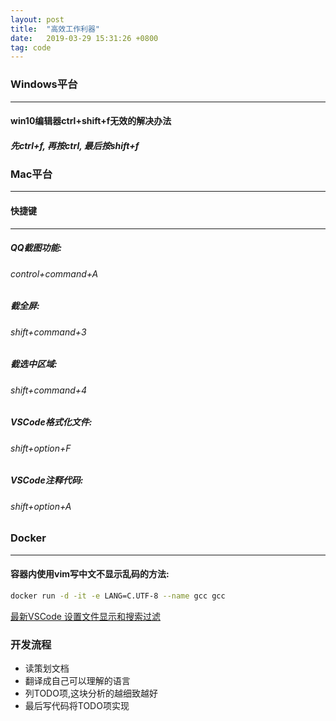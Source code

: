 ```yaml
---
layout: post
title:  "高效工作利器"
date:   2019-03-29 15:31:26 +0800
tag: code
---
```


### Windows平台
---
#### win10编辑器ctrl+shift+f无效的解决办法
##### 先ctrl+f, 再按ctrl, 最后按shift+f

### Mac平台
---
#### 快捷键
---
##### QQ截图功能:
###### control+command+A
##### 截全屏:
###### shift+command+3
##### 截选中区域:
###### shift+command+4
##### VSCode格式化文件:
###### shift+option+F
##### VSCode注释代码:
###### shift+option+A


### Docker
---
#### 容器内使用vim写中文不显示乱码的方法:
```bash
docker run -d -it -e LANG=C.UTF-8 --name gcc gcc
```

[最新VSCode 设置文件显示和搜索过滤](https://blog.csdn.net/ArisKing/article/details/84038430)

### 开发流程
- 读策划文档
- 翻译成自己可以理解的语言
- 列TODO项,这块分析的越细致越好
- 最后写代码将TODO项实现
